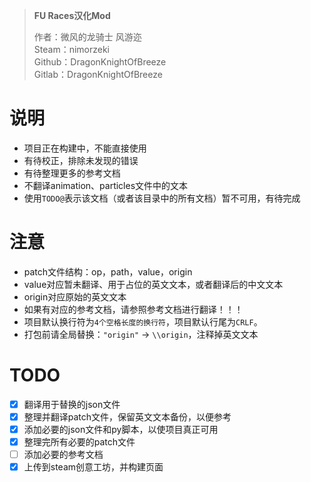 > **FU Races汉化Mod**  
> 
> 作者：微风的龙骑士 风游迩  
> Steam：nimorzeki  
> Github：DragonKnightOfBreeze  
> Gitlab：DragonKnightOfBreeze  

# 说明

* 项目正在构建中，不能直接使用
* 有待校正，排除未发现的错误
* 有待整理更多的参考文档
* 不翻译animation、particles文件中的文本
* 使用`TODO@`表示该文档（或者该目录中的所有文档）暂不可用，有待完成

# 注意

* patch文件结构：op，path，value，origin
* value对应暂未翻译、用于占位的英文文本，或者翻译后的中文文本
* origin对应原始的英文文本
&emsp;
* 如果有对应的参考文档，请参照参考文档进行翻译！！！
* 项目默认换行符为`4个空格长度的换行符`，项目默认行尾为`CRLF`。
&emsp;
* 打包前请全局替换：`"origin"` -> `\\origin`，注释掉英文文本

# TODO

* [X] 翻译用于替换的json文件
* [X] 整理并翻译patch文件，保留英文文本备份，以便参考
* [X] 添加必要的json文件和py脚本，以使项目真正可用
* [X] 整理完所有必要的patch文件
* [ ] 添加必要的参考文档
* [X] 上传到steam创意工坊，并构建页面